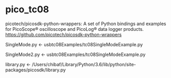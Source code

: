 # pico_tc08

picotech/picosdk-python-wrappers: A set of Python bindings and examples for PicoScope® oscilloscope and PicoLog® data logger products.
https://github.com/picotech/picosdk-python-wrappers

SingleMode.py <- usbtc08Examples/tc08SingleModeExample.py

SingleMode2.py <- usbtc08Examples/tc08SingleModeExample.py

library.py <- /Users/chibaf/Library/Python/3.6/lib/python/site-packages/picosdk/library.py
